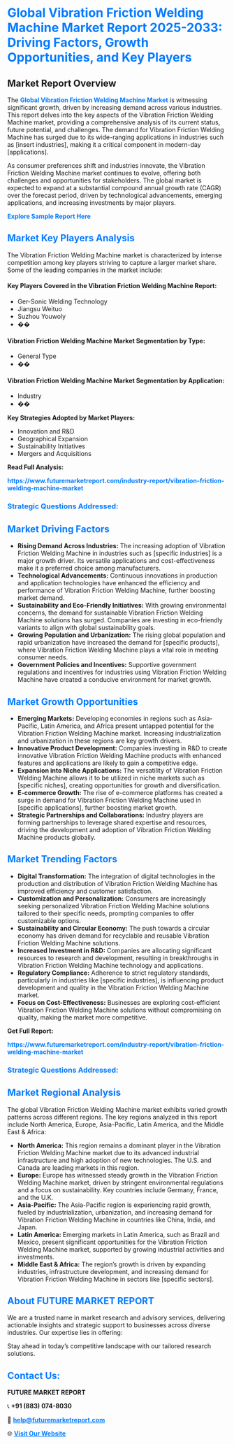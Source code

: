 <h1 style="color: #007BFF;">Global Vibration Friction Welding Machine Market Report 2025-2033: Driving Factors, Growth Opportunities, and Key Players</h1>

<section id="overview">
<h2>Market Report Overview</h2>
<p>The <a href="https://www.futuremarketreport.com/industry-report/vibration-friction-welding-machine-market" style="color: #007BFF; text-decoration: none;"><strong>Global Vibration Friction Welding Machine Market</strong></a> is witnessing significant growth, driven by increasing demand across various industries. This report delves into the key aspects of the Vibration Friction Welding Machine market, providing a comprehensive analysis of its current status, future potential, and challenges. The demand for Vibration Friction Welding Machine has surged due to its wide-ranging applications in industries such as [insert industries], making it a critical component in modern-day [applications].</p>
<p>As consumer preferences shift and industries innovate, the Vibration Friction Welding Machine market continues to evolve, offering both challenges and opportunities for stakeholders. The global market is expected to expand at a substantial compound annual growth rate (CAGR) over the forecast period, driven by technological advancements, emerging applications, and increasing investments by major players.</p>
</section>

<section id="overview">
<p><a href="https://www.futuremarketreport.com/request-sample/reportId=113802" style="color: #007BFF; text-decoration: none;"><strong>Explore Sample Report Here</strong></a></p>
</section>

<section id="key-players">
<h2 style="color: #007BFF;">Market Key Players Analysis</h2>
<p>The Vibration Friction Welding Machine market is characterized by intense competition among key players striving to capture a larger market share. Some of the leading companies in the market include:</p>
<h4>Key Players Covered in the Vibration Friction Welding Machine Report:</h4>
<ul><li>Ger-Sonic Welding Technology</li><li>Jiangsu Weituo</li><li>Suzhou Youwoly</li><li>��</li></ul>
<h4>Vibration Friction Welding Machine Market Segmentation by Type:</h4>
<ul><li>General Type</li><li>��</li></ul>

<h4>Vibration Friction Welding Machine Market Segmentation by Application:</h4>
<ul><li>Industry</li><li>��</li></ul>
<p><strong>Key Strategies Adopted by Market Players:</strong></p>
<ul>
<li>Innovation and R&D</li>
<li>Geographical Expansion</li>
<li>Sustainability Initiatives</li>
<li>Mergers and Acquisitions</li>
</ul>
</section>

<section>
<p><strong>Read Full Analysis: </strong></p><a href="https://www.futuremarketreport.com/industry-report/vibration-friction-welding-machine-market" style="color: #007BFF; text-decoration: none;"><strong>https://www.futuremarketreport.com/industry-report/vibration-friction-welding-machine-market</strong></a>
<h3 style="color: #007BFF;">Strategic Questions Addressed:</h3>
</section>

<section id="driving-factors">
<h2 style="color: #007BFF;">Market Driving Factors</h2>
<ul>
<li><strong>Rising Demand Across Industries:</strong> The increasing adoption of Vibration Friction Welding Machine in industries such as [specific industries] is a major growth driver. Its versatile applications and cost-effectiveness make it a preferred choice among manufacturers.</li>
<li><strong>Technological Advancements:</strong> Continuous innovations in production and application technologies have enhanced the efficiency and performance of Vibration Friction Welding Machine, further boosting market demand.</li>
<li><strong>Sustainability and Eco-Friendly Initiatives:</strong> With growing environmental concerns, the demand for sustainable Vibration Friction Welding Machine solutions has surged. Companies are investing in eco-friendly variants to align with global sustainability goals.</li>
<li><strong>Growing Population and Urbanization:</strong> The rising global population and rapid urbanization have increased the demand for [specific products], where Vibration Friction Welding Machine plays a vital role in meeting consumer needs.</li>
<li><strong>Government Policies and Incentives:</strong> Supportive government regulations and incentives for industries using Vibration Friction Welding Machine have created a conducive environment for market growth.</li>
</ul>
</section>

<section id="growth-opportunities">
<h2 style="color: #007BFF;">Market Growth Opportunities</h2>
<ul>
<li><strong>Emerging Markets:</strong> Developing economies in regions such as Asia-Pacific, Latin America, and Africa present untapped potential for the Vibration Friction Welding Machine market. Increasing industrialization and urbanization in these regions are key growth drivers.</li>
<li><strong>Innovative Product Development:</strong> Companies investing in R&D to create innovative Vibration Friction Welding Machine products with enhanced features and applications are likely to gain a competitive edge.</li>
<li><strong>Expansion into Niche Applications:</strong> The versatility of Vibration Friction Welding Machine allows it to be utilized in niche markets such as [specific niches], creating opportunities for growth and diversification.</li>
<li><strong>E-commerce Growth:</strong> The rise of e-commerce platforms has created a surge in demand for Vibration Friction Welding Machine used in [specific applications], further boosting market growth.</li>
<li><strong>Strategic Partnerships and Collaborations:</strong> Industry players are forming partnerships to leverage shared expertise and resources, driving the development and adoption of Vibration Friction Welding Machine products globally.</li>
</ul>
</section>

<section id="trending-factors">
<h2 style="color: #007BFF;">Market Trending Factors</h2>
<ul>
<li><strong>Digital Transformation:</strong> The integration of digital technologies in the production and distribution of Vibration Friction Welding Machine has improved efficiency and customer satisfaction.</li>
<li><strong>Customization and Personalization:</strong> Consumers are increasingly seeking personalized Vibration Friction Welding Machine solutions tailored to their specific needs, prompting companies to offer customizable options.</li>
<li><strong>Sustainability and Circular Economy:</strong> The push towards a circular economy has driven demand for recyclable and reusable Vibration Friction Welding Machine solutions.</li>
<li><strong>Increased Investment in R&D:</strong> Companies are allocating significant resources to research and development, resulting in breakthroughs in Vibration Friction Welding Machine technology and applications.</li>
<li><strong>Regulatory Compliance:</strong> Adherence to strict regulatory standards, particularly in industries like [specific industries], is influencing product development and quality in the Vibration Friction Welding Machine market.</li>
<li><strong>Focus on Cost-Effectiveness:</strong> Businesses are exploring cost-efficient Vibration Friction Welding Machine solutions without compromising on quality, making the market more competitive.</li>
</ul>
</section>

<section>
<p><strong>Get Full Report: </strong></p><a href="https://www.futuremarketreport.com/industry-report/vibration-friction-welding-machine-market" style="color: #007BFF; text-decoration: none;"><strong>https://www.futuremarketreport.com/industry-report/vibration-friction-welding-machine-market</strong></a>
<h3 style="color: #007BFF;">Strategic Questions Addressed:</h3>
</section>


<section id="regional-analysis">
<h2 style="color: #007BFF;">Market Regional Analysis</h2>
<p>The global Vibration Friction Welding Machine market exhibits varied growth patterns across different regions. The key regions analyzed in this report include North America, Europe, Asia-Pacific, Latin America, and the Middle East & Africa:</p>
<ul>
<li><strong>North America:</strong> This region remains a dominant player in the Vibration Friction Welding Machine market due to its advanced industrial infrastructure and high adoption of new technologies. The U.S. and Canada are leading markets in this region.</li>
<li><strong>Europe:</strong> Europe has witnessed steady growth in the Vibration Friction Welding Machine market, driven by stringent environmental regulations and a focus on sustainability. Key countries include Germany, France, and the U.K.</li>
<li><strong>Asia-Pacific:</strong> The Asia-Pacific region is experiencing rapid growth, fueled by industrialization, urbanization, and increasing demand for Vibration Friction Welding Machine in countries like China, India, and Japan.</li>
<li><strong>Latin America:</strong> Emerging markets in Latin America, such as Brazil and Mexico, present significant opportunities for the Vibration Friction Welding Machine market, supported by growing industrial activities and investments.</li>
<li><strong>Middle East & Africa:</strong> The region’s growth is driven by expanding industries, infrastructure development, and increasing demand for Vibration Friction Welding Machine in sectors like [specific sectors].</li>
</ul>
</section>

<footer>
<h2 style="color: #007BFF;">About FUTURE MARKET REPORT</h2>
<p>We are a trusted name in market research and advisory services, delivering actionable insights and strategic support to businesses across diverse industries. Our expertise lies in offering:</p>

<p>Stay ahead in today’s competitive landscape with our tailored research solutions.</p>

<h2 style="color: #007BFF;">Contact Us:</h2>
<p><strong>FUTURE MARKET REPORT</strong></p>
<p>📞 <strong>+91 (883) 074-8030</strong></p>
<p>📧 <strong><a href="mailto:help@futuremarketreport.com" style="color: #007BFF;">help@futuremarketreport.com</a></strong></p>
<p>🌐 <strong><a href="https://www.futuremarketreport.com/" style="color: #007BFF;">Visit Our Website</a></strong></p>
</footer>